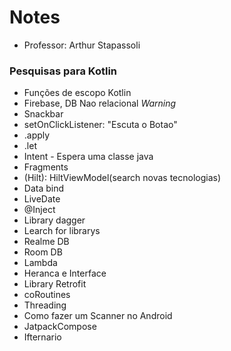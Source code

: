 # Notes
- Professor: Arthur Stapassoli

### Pesquisas para Kotlin
- Funções de escopo Kotlin
- Firebase, DB Nao relacional *Warning*
- Snackbar
- setOnClickListener: "Escuta o Botao"
- .apply
- .let
- Intent - Espera uma classe java
- Fragments
- (Hilt): HiltViewModel(search novas tecnologias)
- Data bind
- LiveDate
- @Inject
- Library dagger
- Learch for librarys
- Realme DB
- Room DB
- Lambda
- Heranca e Interface
- Library Retrofit
- coRoutines
- Threading
- Como fazer um Scanner no Android
- JatpackCompose
- Ifternario